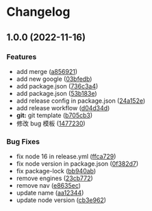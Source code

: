 # Changelog

## 1.0.0 (2022-11-16)


### Features

* add merge ([a856921](https://github.com/luxiaobei/test-issue/commit/a856921952d29db321ffefaada678307afd3c6fc))
* add new google ([03bfedb](https://github.com/luxiaobei/test-issue/commit/03bfedb3502e238e3d420b8704acc8c8ec0631ff))
* add package.json ([736c3a4](https://github.com/luxiaobei/test-issue/commit/736c3a47eead3296a4a004ea3427513a7551e9cf))
* add package.json ([53b183e](https://github.com/luxiaobei/test-issue/commit/53b183e16f6ef2ac1088cce647d2dfcd416e89d9))
* add release config in package.json ([24a152e](https://github.com/luxiaobei/test-issue/commit/24a152e3cdf6633d7b6439c7c0f4da232838ee30))
* add release workflow ([d04d34d](https://github.com/luxiaobei/test-issue/commit/d04d34d64a5023295fc9b08c03e55a2bafc6d575))
* **git:** git template ([b705cb3](https://github.com/luxiaobei/test-issue/commit/b705cb3195030c7221e3b2feeefade0d516a1fe1))
* 修改 bug 模板 ([1477230](https://github.com/luxiaobei/test-issue/commit/14772309b12d1f9f31cfb89cc46d2d89681cda79))


### Bug Fixes

* fix node 16 in release.yml ([ffca729](https://github.com/luxiaobei/test-issue/commit/ffca729b7607c1a411f10c2f0d8e5e76f2463f60))
* fix node version in package.json ([0f382d7](https://github.com/luxiaobei/test-issue/commit/0f382d70d666c6b43515a5c8a9db0a5bce3fc3cc))
* fix package-lock ([bb940ab](https://github.com/luxiaobei/test-issue/commit/bb940abc55109b8471a88dfb546ee332e5127262))
* remove engines ([23cb772](https://github.com/luxiaobei/test-issue/commit/23cb7723aca9d1579ea6049ed366868c9e586c82))
* remove nav ([e8635ec](https://github.com/luxiaobei/test-issue/commit/e8635ec25be463a53c56ba8f68c23d61eca61ef9))
* update name ([aa12344](https://github.com/luxiaobei/test-issue/commit/aa1234426675c485072fe28cb9771ee74410e4a5))
* update node version ([cb3e962](https://github.com/luxiaobei/test-issue/commit/cb3e9628968d1e8b8dbb90577f658531b5b4c900))
